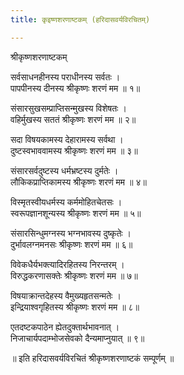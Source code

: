 ```yaml
---
title: कृइष्णशरणाष्टकम् (हरिदासवर्यविरचितम्)

---
```

  
 श्रीकृष्णशरणाष्टकम्   
  
सर्वसाधनहीनस्य पराधीनस्य सर्वतः ।  
पापपीनस्य दीनस्य श्रीकृष्णः शरणं मम ॥ १॥  
  
संसारसुखसम्प्राप्तिसन्मुखस्य विशेषतः ।  
वहिर्मुखस्य सततं श्रीकृष्णः शरणं मम ॥ २॥  
  
सदा विषयकामस्य देहारामस्य सर्वथा ।  
दुष्टस्वभाववामस्य श्रीकृष्णः शरणं मम ॥ ३॥  
  
संसारसर्वदुष्टस्य धर्मभ्रष्टस्य दुर्मतेः ।  
लौकिकप्राप्तिकामस्य श्रीकृष्णः शरणं मम ॥ ४॥  
  
विस्मृतस्वीयधर्मस्य कर्ममोहितचेतसः ।  
स्वरूपज्ञानशून्यस्य श्रीकृष्णः शरणं मम ॥ ५॥  
  
संसारसिन्धुमग्नस्य भग्नभावस्य दुष्कृतेः ।  
दुर्भावलग्नमनसः श्रीकृष्णः शरणं मम ॥ ६॥  
  
विवेकधैर्यभक्त्यादिरहितस्य निरन्तरम् ।  
विरुद्धकरणासक्तेः श्रीकृष्णः शरणं मम ॥ ७॥  
  
विषयाक्रान्तदेहस्य वैमुख्यहृतसन्मतेः ।  
इन्द्रियाश्वगृहितस्य श्रीकृष्णः शरणं मम ॥ ८॥  
  
एतदष्टकपाठेन ह्येतदुक्तार्थभावनात् ।  
निजाचार्यपदाम्भोजसेवको दैन्यमाप्नुयात् ॥ ९॥  
  
 ॥ इति हरिदासवर्यविरचितं श्रीकृष्णशरणाष्टकं सम्पूर्णम् ॥  
  
  

  

